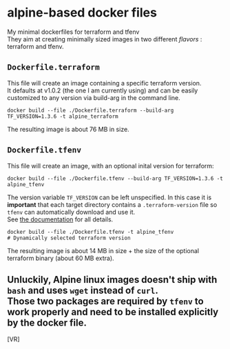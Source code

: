 # alpine-based docker files
My minimal dockerfiles for terraform and tfenv  
They aim at creating minimally sized images in two different *flavors* : terraform and tfenv.

## `Dockerfile.terraform`
This file will create an image containing a specific terraform version.  
It defaults at v1.0.2 (the one I am currently using) and can be easily customized to any version via build-arg in the command line.  
```
docker build --file ./Dockerfile.terraform --build-arg TF_VERSION=1.3.6 -t alpine_terraform
```
The resulting image is about 76 MB in size.  

## `Dockerfile.tfenv`
This file will create an image, with an optional inital version for terraform:
```
docker build --file ./Dockerfile.tfenv --build-arg TF_VERSION=1.3.6 -t alpine_tfenv
```
The version variable `TF_VERSION` can be left unspecified. In this case it is **important** that each target directory contains a `.terraform-version` file so `tfenv` can automatically download and use it.  
See [the documentation](https://github.com/tfutils/tfenv#terraform-version-file) for all details.
```
docker build --file ./Dockerfile.tfenv -t alpine_tfenv
# Dynamically selected terraform version
```
The resulting image is about 14 MB in size + the size of the optional terraform binary (about 60 MB extra).  

Unluckily, Alpine linux images doesn't ship with `bash` and uses `wget` instead of  `curl`.  
Those two packages are required by `tfenv` to work properly and need to be installed explicitly by the docker file.
---
[VR]
